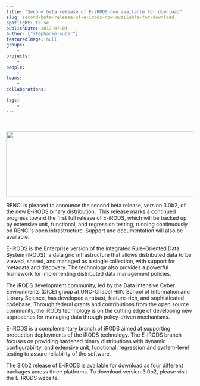 ```yaml
---
title: "Second beta release of E-iRODS now available for download"
slug: second-beta-release-of-e-irods-now-available-for-download
spotlight: false
publishDate: 2012-07-03
author: ["stephanie-suber"]
featuredImage: null
groups:
    - 
projects:
    - 
people:
    - 
teams: 
    - 
collaborations:
    - 
tags:
    - 
---
```

&nbsp;

<img class="size-large wp-image-12067 alignleft" title="E-iRODS" alt="" src="https://www.renci.org/wp-content/uploads/2013/11/eirods-logo-l-630x173.png" width="640" height="176" />

RENCI is pleased to announce the second beta release, version 3.0b2, of the new E-iRODS binary distribution.  This release marks a continued progress toward the first full release of E-iRODS, which will be backed up by extensive unit, functional, and regression testing, running continuously on RENCI's open infrastructure. Support and documentation will also be available.<!--more-->

E-iRODS is the Enterprise version of the integrated Rule-Oriented Data System (iRODS), a data grid infrastructure that allows distributed data to be viewed, shared, and managed as a single collection, with support for metadata and discovery. The technology also provides a powerful framework for implementing distributed data management policies.

The iRODS development community, led by the Data Intensive Cyber Environments (DICE) group at UNC-Chapel Hill’s School of Information and Library Science, has developed a robust, feature-rich, and sophisticated codebase. Through federal grants and contributions from the open source community, the iRODS technology is on the cutting edge of developing new approaches for managing data through policy-driven mechanisms.

E-iRODS is a complementary branch of iRODS aimed at supporting production deployments of the iRODS technology. The E-iRODS branch focuses on providing hardened binary distributions with dynamic configurability, and extensive unit, functional, regression and system-level testing to assure reliability of the software.

The 3.0b2 release of E-iRODS is available for download as four different packages across three platforms. To download version 3.0b2, please visit the E-IRODS website.
